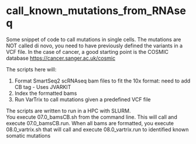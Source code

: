 # call_known_mutations_from_RNAseq
Some snippet of code to call mutations in single cells. The mutations are NOT called di novo, you need to have previously defined the variants in a VCF file. In the case of cancer, a good starting point is the COSMIC database https://cancer.sanger.ac.uk/cosmic

The scripts here will:   
1) Format SmartSeq2 scRNAseq bam files to fit the 10x format: need to add CB tag - Uses JVARKIT
2) Index the formatted bams
3) Run VarTrix to call mutations given a predefined VCF file

The scripts are written to run in a HPC with SLURM.  
You execute 07.0_bamsCB.sh from the command line. This will call and execute 07.0_bamsCB.run. When all bams are formatted, you execute 08.0_vartrix.sh that will call and execute 08.0_vartrix.run to identified known somatic mutations    



 
